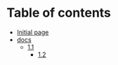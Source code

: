 # Table of contents

* [Initial page](README.md)
* [docs](docs/README.md)
  * [1.1](docs/1.1/README.md)
    * [1.2](docs/1.1/1.2.md)

